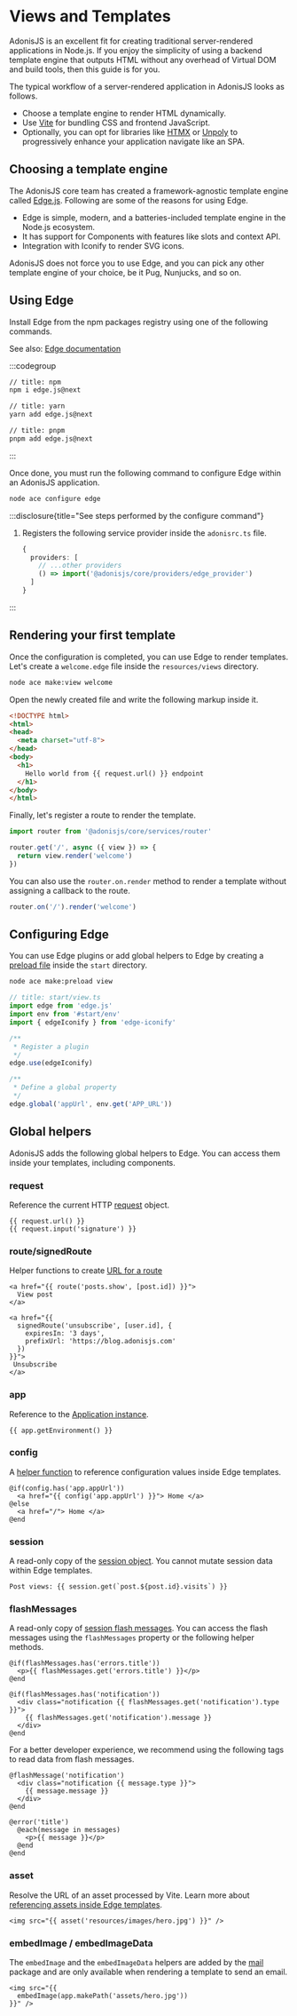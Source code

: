 # Views and Templates

AdonisJS is an excellent fit for creating traditional server-rendered applications in Node.js. If you enjoy the simplicity of using a backend template engine that outputs HTML without any overhead of Virtual DOM and build tools, then this guide is for you.

The typical workflow of a server-rendered application in AdonisJS looks as follows.

- Choose a template engine to render HTML dynamically.
- Use [Vite](./assets_bundling.md) for bundling CSS and frontend JavaScript.
- Optionally, you can opt for libraries like [HTMX](https://htmx.org/) or [Unpoly](https://unpoly.com/) to progressively enhance your application navigate like an SPA.

## Choosing a template engine
The AdonisJS core team has created a framework-agnostic template engine called [Edge.js](https://edgejs.dev). Following are some of the reasons for using Edge.

- Edge is simple, modern, and a batteries-included template engine in the Node.js ecosystem.
- It has support for Components with features like slots and context API.
- Integration with Iconify to render SVG icons.

AdonisJS does not force you to use Edge, and you can pick any other template engine of your choice, be it Pug, Nunjucks, and so on.

## Using Edge
Install Edge from the npm packages registry using one of the following commands.

See also: [Edge documentation](https://edgejs.dev)

:::codegroup

```sh
// title: npm
npm i edge.js@next
```

```sh
// title: yarn
yarn add edge.js@next
```

```sh
// title: pnpm
pnpm add edge.js@next
```

:::

Once done, you must run the following command to configure Edge within an AdonisJS application. 

```sh
node ace configure edge
```

:::disclosure{title="See steps performed by the configure command"}

1. Registers the following service provider inside the `adonisrc.ts` file.

    ```ts
    {
      providers: [
        // ...other providers
        () => import('@adonisjs/core/providers/edge_provider')
      ]
    }
    ```

:::

## Rendering your first template
Once the configuration is completed, you can use Edge to render templates. Let's create a `welcome.edge` file inside the `resources/views` directory.

```sh
node ace make:view welcome
```

Open the newly created file and write the following markup inside it.

```html
<!DOCTYPE html>
<html>
<head>
  <meta charset="utf-8">
</head>
<body>
  <h1>
    Hello world from {{ request.url() }} endpoint
  </h1>
</body>
</html>
```

Finally, let's register a route to render the template.

```ts
import router from '@adonisjs/core/services/router'

router.get('/', async ({ view }) => {
  return view.render('welcome')
})
```

You can also use the `router.on.render` method to render a template without assigning a callback to the route.

```ts
router.on('/').render('welcome')
```

## Configuring Edge
You can use Edge plugins or add global helpers to Edge by creating a [preload file](../fundamentals/adonisrc_file.md#preloads) inside the `start` directory.

```sh
node ace make:preload view
```

```ts
// title: start/view.ts
import edge from 'edge.js'
import env from '#start/env'
import { edgeIconify } from 'edge-iconify'

/**
 * Register a plugin
 */
edge.use(edgeIconify)

/**
 * Define a global property
 */
edge.global('appUrl', env.get('APP_URL'))
```

## Global helpers
AdonisJS adds the following global helpers to Edge. You can access them inside your templates, including components.

### request
Reference the current HTTP [request](./request.md) object.

```edge
{{ request.url() }}
{{ request.input('signature') }}
```

### route/signedRoute
Helper functions to create [URL for a route](./url_builder.md#generating-urls-inside-templates)

```edge
<a href="{{ route('posts.show', [post.id]) }}">
  View post
</a>
```

```edge
<a href="{{
  signedRoute('unsubscribe', [user.id], {
    expiresIn: '3 days',
    prefixUrl: 'https://blog.adonisjs.com'    
  })
}}">
 Unsubscribe
</a>
```

### app
Reference to the [Application instance](../fundamentals/application.md).

```edge
{{ app.getEnvironment() }}
```

### config
A [helper function](../guides/config.md#reading-config-inside-edge-templates) to reference configuration values inside Edge templates.

```edge
@if(config.has('app.appUrl'))
  <a href="{{ config('app.appUrl') }}"> Home </a>
@else
  <a href="/"> Home </a>
@end
```

### session
A read-only copy of the [session object](./session.md#reading-and-writing-data). You cannot mutate session data within Edge templates.

```edge
Post views: {{ session.get(`post.${post.id}.visits`) }}
```

### flashMessages
A read-only copy of [session flash messages](./session.md#flash-messages). You can access the flash messages using the `flashMessages` property or the following helper methods.

```edge
@if(flashMessages.has('errors.title'))
  <p>{{ flashMessages.get('errors.title') }}</p>
@end

@if(flashMessages.has('notification'))
  <div class="notification {{ flashMessages.get('notification').type }}">
    {{ flashMessages.get('notification').message }}
  </div>
@end
```

For a better developer experience, we recommend using the following tags to read data from flash messages.

```edge
@flashMessage('notification')
  <div class="notification {{ message.type }}">
    {{ message.message }}
  </div>
@end

@error('title')
  @each(message in messages)
    <p>{{ message }}</p>
  @end
@end
```

### asset
Resolve the URL of an asset processed by Vite. Learn more about [referencing assets inside Edge templates](./assets_bundling.md#referencing-assets-inside-edge-templates).

```edge
<img src="{{ asset('resources/images/hero.jpg') }}" />
```

### embedImage / embedImageData
The `embedImage` and the `embedImageData` helpers are added by the [mail](../mail/message.md#embedding-images) package and are only available when rendering a template to send an email.

```edge
<img src="{{
  embedImage(app.makePath('assets/hero.jpg'))
}}" />
```
